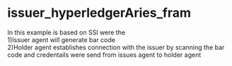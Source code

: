 # issuer_hyperledgerAries_fram
In this example is based on SSI were the    
1)Issuer agent will generate bar code  
2)Holder agent establishes connection with the issuer by scanning the bar code and credentails were send from issues agent to holder agent  

